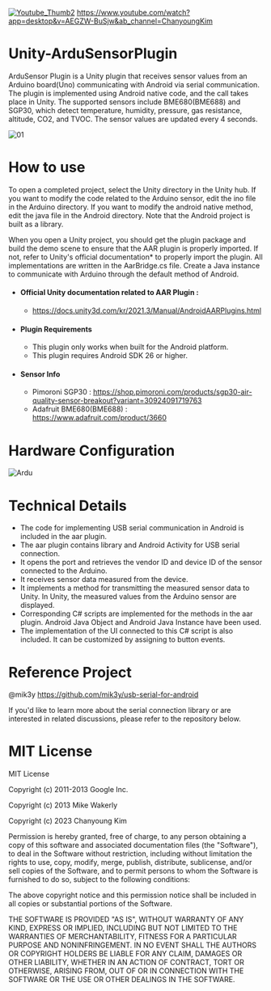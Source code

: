[![Youtube_Thumb2](https://github.com/zzanyoung/Unity-ArduSensorPlugin/assets/53194702/d184a775-4d8f-4657-89d2-bba49efd3639)](https://youtu.be/AEGZW-BuSjw&ab_channel=ChanyoungKim)
https://www.youtube.com/watch?app=desktop&v=AEGZW-BuSjw&ab_channel=ChanyoungKim

# Unity-ArduSensorPlugin

ArduSensor Plugin is a Unity plugin that receives sensor values from an Arduino board(Uno) communicating with Android via serial communication. The plugin is implemented using Android native code, and the call takes place in Unity. The supported sensors include BME680(BME688) and SGP30, which detect temperature, humidity, pressure, gas resistance, altitude, CO2, and TVOC. The sensor values are updated every 4 seconds.

![01](https://github.com/zzanyoung/Unity-ArduSensorPlugin/assets/53194702/454e3580-7661-4076-888a-dbf1fe1a7534)

# **How to use**
To open a completed project, select the Unity directory in the Unity hub. If you want to modify the code related to the Arduino sensor, edit the ino file in the Arduino directory. If you want to modify the android native method, edit the java file in the Android directory. Note that the Android project is built as a library.

When you open a Unity project, you should get the plugin package and build the demo scene to ensure that the AAR plugin is properly imported. If not, refer to Unity's official documentation* to properly import the plugin. All implementations are written in the AarBridge.cs file. Create a Java instance to communicate with Arduino through the default method of Android.

- #### Official Unity documentation related to AAR Plugin :
  - https://docs.unity3d.com/kr/2021.3/Manual/AndroidAARPlugins.html

- #### Plugin Requirements
  - This plugin only works when built for the Android platform.
  - This plugin requires Android SDK 26 or higher.

- #### Sensor Info
  - Pimoroni SGP30 : https://shop.pimoroni.com/products/sgp30-air-quality-sensor-breakout?variant=30924091719763
  - Adafruit BME680(BME688) : https://www.adafruit.com/product/3660
  
# Hardware Configuration
![Ardu](https://github.com/zzanyoung/Unity-ArduSensorPlugin/assets/53194702/aad38274-5dda-4e04-af16-8778f9bcccb6)

# Technical Details

- The code for implementing USB serial communication in Android is included in the aar plugin.
- The aar plugin contains library and Android Activity for USB serial connection.
- It opens the port and retrieves the vendor ID and device ID of the sensor connected to the Arduino.
- It receives sensor data measured from the device.
- It implements a method for transmitting the measured sensor data to Unity. In Unity, the measured values from the Arduino sensor are displayed.
- Corresponding C# scripts are implemented for the methods in the aar plugin. Android Java Object and Android Java Instance have been used.
- The implementation of the UI connected to this C# script is also included. It can be customized by assigning to button events.


# Reference Project
@mik3y https://github.com/mik3y/usb-serial-for-android

 If you'd like to learn more about the serial connection library or are interested in related discussions, please refer to the repository below.


# MIT License
MIT License

Copyright (c) 2011-2013 Google Inc.

Copyright (c) 2013 Mike Wakerly

Copyright (c) 2023 Chanyoung Kim

Permission is hereby granted, free of charge, to any person obtaining a copy of this software and associated documentation files (the "Software"), to deal in the Software without restriction, including without limitation the rights to use, copy, modify, merge, publish, distribute, sublicense, and/or sell copies of the Software, and to permit persons to whom the Software is furnished to do so, subject to the following conditions:

The above copyright notice and this permission notice shall be included in all copies or substantial portions of the Software.

THE SOFTWARE IS PROVIDED "AS IS", WITHOUT WARRANTY OF ANY KIND, EXPRESS OR IMPLIED, INCLUDING BUT NOT LIMITED TO THE WARRANTIES OF MERCHANTABILITY, FITNESS FOR A PARTICULAR PURPOSE AND NONINFRINGEMENT. IN NO EVENT SHALL THE AUTHORS OR COPYRIGHT HOLDERS BE LIABLE FOR ANY CLAIM, DAMAGES OR OTHER LIABILITY, WHETHER IN AN ACTION OF CONTRACT, TORT OR OTHERWISE, ARISING FROM, OUT OF OR IN CONNECTION WITH THE SOFTWARE OR THE USE OR OTHER DEALINGS IN THE SOFTWARE.
